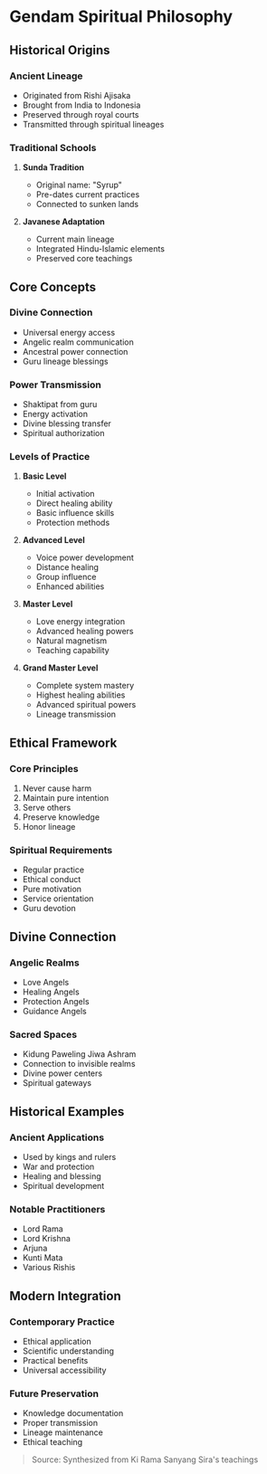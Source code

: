 # Gendam Spiritual Philosophy

## Historical Origins

### Ancient Lineage
- Originated from Rishi Ajisaka
- Brought from India to Indonesia
- Preserved through royal courts
- Transmitted through spiritual lineages

### Traditional Schools
1. **Sunda Tradition**
   - Original name: "Syrup"
   - Pre-dates current practices
   - Connected to sunken lands

2. **Javanese Adaptation**
   - Current main lineage
   - Integrated Hindu-Islamic elements
   - Preserved core teachings

## Core Concepts

### Divine Connection
- Universal energy access
- Angelic realm communication
- Ancestral power connection
- Guru lineage blessings

### Power Transmission
- Shaktipat from guru
- Energy activation
- Divine blessing transfer
- Spiritual authorization

### Levels of Practice

1. **Basic Level**
   - Initial activation
   - Direct healing ability
   - Basic influence skills
   - Protection methods

2. **Advanced Level**
   - Voice power development
   - Distance healing
   - Group influence
   - Enhanced abilities

3. **Master Level**
   - Love energy integration
   - Advanced healing powers
   - Natural magnetism
   - Teaching capability

4. **Grand Master Level**
   - Complete system mastery
   - Highest healing abilities
   - Advanced spiritual powers
   - Lineage transmission

## Ethical Framework

### Core Principles
1. Never cause harm
2. Maintain pure intention
3. Serve others
4. Preserve knowledge
5. Honor lineage

### Spiritual Requirements
- Regular practice
- Ethical conduct
- Pure motivation
- Service orientation
- Guru devotion

## Divine Connection

### Angelic Realms
- Love Angels
- Healing Angels
- Protection Angels
- Guidance Angels

### Sacred Spaces
- Kidung Paweling Jiwa Ashram
- Connection to invisible realms
- Divine power centers
- Spiritual gateways

## Historical Examples

### Ancient Applications
- Used by kings and rulers
- War and protection
- Healing and blessing
- Spiritual development

### Notable Practitioners
- Lord Rama
- Lord Krishna
- Arjuna
- Kunti Mata
- Various Rishis

## Modern Integration

### Contemporary Practice
- Ethical application
- Scientific understanding
- Practical benefits
- Universal accessibility

### Future Preservation
- Knowledge documentation
- Proper transmission
- Lineage maintenance
- Ethical teaching

> Source: Synthesized from Ki Rama Sanyang Sira's teachings
